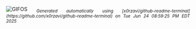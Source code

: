 <div align="justify">
<picture>
    <source media="(prefers-color-scheme: dark)" srcset="https://i.ibb.co/b500Nzd9/output-gif.gif">
    <source media="(prefers-color-scheme: light)" srcset="https://i.ibb.co/b500Nzd9/output-gif.gif">
    <img alt="GIFOS" src="https://i.ibb.co/b500Nzd9/output-gif.gif">
</picture>
<sub><i>Generated automatically using [x0rzavi/github-readme-terminal](https://github.com/x0rzavi/github-readme-terminal) on Tue Jun 24 08:59:25 PM EDT 2025</i></sub>
</div>

<!--  -->